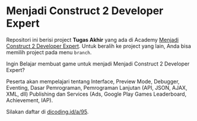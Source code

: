 # Menjadi Construct 2 Developer Expert
Repositori ini berisi project **Tugas Akhir** yang ada di Academy [Menjadi Construct 2 Developer Expert][menjadi-construct-2-developer-expert]. Untuk beralih ke project yang lain, Anda bisa memilih project pada menu `branch`.

Ingin Belajar membuat game untuk menjadi Menjadi Construct 2 Developer Expert?

Peserta akan mempelajari tentang Interface, Preview Mode, Debugger, Eventing, Dasar Pemrograman, Pemrograman Lanjutan (API, JSON, AJAX, XML, dll) Publishing dan Services (Ads, Google Play Games Leaderboard, Achievement, IAP).

Silakan daftar di [dicoding.id/a/95][menjadi-construct-2-developer-expert].

[menjadi-construct-2-developer-expert]: https://www.dicoding.com/academies/95
